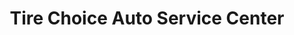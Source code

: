 ---
title: "Tire Choice Auto Service Center"
url: /beavercreek/tire-choice-auto-service-center/
shop: car repair
---